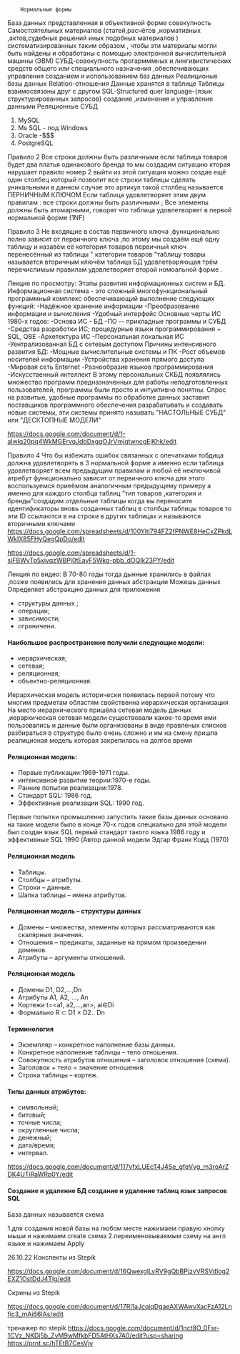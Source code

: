         Нормальные формы 
База  данных представленная в объективной форме   совокупность 
Самостоятельных материалов (статей,расчётов ,нормативных ,актов,судебных решений иных подобных материалов )
систематизированных таким образом , чтобы эти материалы могли быть найдены и обработаны с помощью электронной 
вычислительной машины (ЭВМ) 
СУБД-совокупность прогармммных и лингивистических средств общего или специального назначения ,обеспечивающих управления созданием и использованием баз данных 
Реалиционые базы данных 
Relation-отношения 
Данные хранятся в таблице 
Таблицы взаимосвязаны друг с другом 
SQL-Structured quer language-{язык структурированных запросов}
создание ,изменения и управление данными 
Реляционные СУБД
1. MySQL
2. Ms SQL - под Windows
3. Oracle -$$$
4. PostgreSQL 



Правило 2
Все строки должны быть различными если таблица товаров будет  два платья одинакового бренда то мы создадим ситуацию кторая нарушает правило номер 2 выйти из этой ситуации можно создав ещё один столбец который позволит все строки таблицы сделать уникальными в данном случае это артикул такой столбец называется ПЕРНИЧНЫМ КЛЮЧОМ 
 Если таблица удовлетворяет этим двум правилам :
все строки должны быть различными ;
Все элементы должны быть атомарными, говорят что таблица удовлетворяет в первой нормальной форме (1NF)

Правило 3 
Не входящие в состав первичного ключа ,функционально полно зависит от первичного ключа ,по этому мы создаём ещё одну таблицу и назавём её котегория товаров первичный ключ перенесённый из таблицы "
категории товаров "таблицу товары называется вторичным ключём таблица БД удовлетворяющая трём перечислимым правилам удовлетворяет второй номоальной форме .
 

Лекция по просмотру:
Этапы развития информационных систем и БД.
Информационная система - это сложный многофункциональный программный комплекс обеспечивающий выполнение следующих функций:
-Надёжное хранение информации
-Преобразование информации и вычисления
-Удобный интерфейс
Основные черты ИС 1980-х годов:
-Основа ИС - БД
-ПО -- прикладные программы и СУБД
-Средства разработки ИС; процедурные языки программирования + SQL, QBE
-Архетектура ИС
-Персональная локальная ИС
-Уентрализованная БД с сетевым доступом
Причины интенсивного развития БД:
-Мощные вычислительные системы и ПК
-Рост объемов носителей информации
-Устройства хранения прямого доступа
-Мировая сеть Enternet
-Разнообразие языков программирования
-Искусственный интеллект
В этому персональных СКБД появлялись множество программ предназначенных для работы неподготовленных пользователей, программы были просто и интуитивно понятны. Спрос на развитые, удобные программы по обработке данных заставил поставщиков программного обеспечения разрабатывать и создавать новые системы, эти системы принято называть "НАСТОЛЬНЫЕ СУБД" или "ДЕСКТОПНЫЕ МОДЕЛИ"

https://docs.google.com/document/d/1-alwlq20pq4WkMGErvqJdbDxgqOJrVmjqtwncgEjKhk/edit
  

Правило 4
Что бы избежать ошибок связанных с опечатками тобдица должна удовлетворять в 3 нормальной форме а именно если таблица удовлетворяет всем предыдущим правилам и любой её неключивой атребут функционально зависит от первичного ключа для этого воспользуемся приеёмом аналогичным предыдущему примеру а именно для каждого столбца таблиц "тип товаров ,категория и бренды"создадим отдельные таблицы когда вы переносите идентификаторы вновь созданных таблиц в столбцы таблицы товаров то эти ID ссылаются в на строки в других таблицах и называются вторичными ключами   
https://docs.google.com/spreadsheets/d/100Yitl794FZ2fPNWE8HeCxZPkdLWkIX85FHyQegQpDo/edit

https://docs.google.com/spreadsheets/d/1-siFBWvTp5xivqzWBPj0tEayF5Wkg-pbb_dOQlk23PY/edit



Лекция по видео:
В 70-80 годы тогда дынные хранились в файлах ,позже появились для хранения данных абстракции 
Можешь данных 
Определяет абстракцию данных для приложения 
* структуры данных ;
* операции;
* зависимости;
* ограничени.
#### Наибольшее распространение получили следующие модели:
* иерархическая;
* сетевая;
* реляционная;
* объектно-реляционная.

Иерархическая модель исторически появилась первой потому что многим предметам областям свойственна иерархическая организация 
На место иерархического пришёла  сетевая модель данных ,иерархическая сетевая модели существовали какое-то время ими пользовались и данные были организованы в виде правленых списков разбираться в структуре было очень сложно и им на смену пришла реалиционая модель которая закрепилась на долгое время 
#### Реляционная модель:
* Первые публикации:1969-1971 годы.
* интенсивное развитие теории:1970-е годы.
* Ранние попытки реализации:1978.
* Стандарт SQL: 1986 год.
* Эффективные реализации SQL: 1990 год.
 
Первые попытки промышленно запустить такие базы данных основано на такие модели было в конце 70-х годов специально для этой модели был создан язык SQL первый стандарт такого языка 1986 году и эффективные SQL 1990 (Автор данной модели Эдгар Франк Кодд (1970)

#### Реляционная модель
* Таблицы.
* Столбцы – атрибуты.
* Строки – данные.
* Шапка таблицы – имена атрибутов.

#### Реляционная модель – структуры данных
* Домены – множества, элементы которых рассматриваются как скалярные значения.
* Отношения – предикаты, заданные на прямом произведении доменов.
* Атрибуты – аргументы отношений.

#### Реляционная модель
* Домены D1, D2,...,Dn
* Атрибуты A1, A2, ..., An
* Кортежи t=<a1, a2,...,an>, ai∈Di
* Формально R ⊂ D1 × D2.. Dn
  
#### Терминология
* Экземпляр – конкретное наполнение базы данных.
* Конкретное наполнение таблицы – тело отношения.
* Совокупность атрибутов отношения – заголовок отношения (схема).
* Заголовок + тело = значение отношения.
* Строка таблицы – кортеж.
  
#### Типы данных атрибутов:
* символьный;
* битовый;
* точные числа;
* округленные числа;
* денежный;
* дата/время;
* интервал.
  
https://docs.google.com/document/d/117vfxLUEcT4J4Se_gfqVvg_m3roArZDK4UTiRaWRp0Y/edit


#### Создание и удаление БД создание и удаление таблиц язык запросов SQL
База данных называется схема 

1.для создания новой базы на любом месте нажимаем правую кнопку мыши и нажимаем create схема 
2.переименовываемым схему на англ языке и нажимаем Apply 




26.10.22
Конспекты из Stepik

https://docs.google.com/document/d/16QwexglLyRV9gQbBPjzvVRSVdIog2EXZ1OstDdJ4Tlg/edit
  
Скрины из Stepik

https://docs.google.com/document/d/17Rl1aJcqiqDgaeAXWAwvXacFzA12Lnfic3_mAi66IAs/edit

тренажер по  stepik
https://docs.google.com/document/d/1nct8O_0Fsr-1CVz_NKDj5b_ZvM9wMfkbFD5AtHXs7A0/edit?usp=sharing
https://prnt.sc/hTEtB7CesVjv
